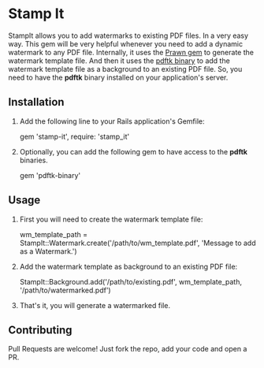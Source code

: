 Stamp It
========

StampIt allows you to add watermarks to existing PDF files. In a very easy way. This gem will be very helpful whenever you need to add a dynamic watermark to any PDF file. Internally, it uses the [Prawn gem](https://github.com/prawnpdf/prawn) to generate the watermark template file. And then it uses the [pdftk binary](https://www.pdflabs.com/tools/pdftk-the-pdf-toolkit/) to add the watermark template file as a background to an existing PDF file. So, you need to have the **pdftk** binary installed on your application's server.

## Installation

1. Add the following line to your Rails application's Gemfile:

    gem 'stamp-it', require: 'stamp_it'

2. Optionally, you can add the following gem to have access to the **pdftk** binaries.

    gem 'pdftk-binary'

## Usage

1. First you will need to create the watermark template file:

    wm_template_path = StampIt::Watermark.create('/path/to/wm_template.pdf', 'Message to add as a Watermark.')

2. Add the watermark template as background to an existing PDF file:

    StampIt::Background.add('/path/to/existing.pdf', wm_template_path, '/path/to/watermarked.pdf')

3. That's it, you will generate a watermarked file.

## Contributing

Pull Requests are welcome! Just fork the repo, add your code and open a PR.
